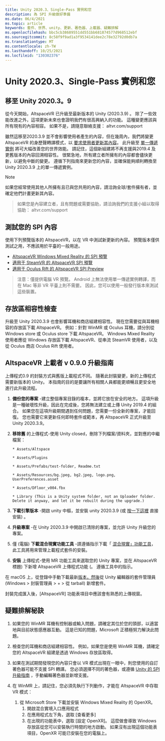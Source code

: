 ```yaml
---
title: Unity 2020.3、Single-Pass 實例和您
description: 為 SPI 升級做好準備
ms.date: 06/4/2021
ms.topic: article
keywords: 套件、世界、unity、更新、著色器、上載器、疑難排解
ms.openlocfilehash: bbc5cb38689551dd551bb681874577d968512ebf
ms.sourcegitcommit: 8c58f9f9ad1a3f9534141dee2c78e32792d0db7a
ms.translationtype: MT
ms.contentlocale: zh-TW
ms.lasthandoff: 10/25/2021
ms.locfileid: "130302376"
---
```

# <a name="unity-20203-single-pass-instancing-and-you"></a>Unity 2020.3、Single-Pass 實例和您

## <a name="moving-to-unity-202039"></a>移至 Unity 2020.3。9

從今天開始，AltspaceVR 已升級至最新版本的 Unity (2020.3.9) 。 除了一些效能改進之外，這項更新未來也會證明我們有很高興納入的功能。 這種變更應該與所有現有的內容相容。 如果不是，請隨意聯絡支援： altvr.com/support

雖然這移至2020.3.9 並不會影響使用者產生的內容，但在幾周內，我們將變更 AltspaceVR 的身歷聲轉譯模式，以 [要求使用者更新其內容]( https://docs.unity3d.com/Manual/SinglePassStereoRendering.html)。 此升級至 [單一傳遞實例](https://docs.unity3d.com/Manual/SinglePassInstancing.html) 將可大幅改善您的世界效能。 請記住，這個新組建將不再支援與2019.4 及更舊版本的內容回溯相容性。 很緊急地，所有建立者所擁有的內容都會儘快更新，以避免中斷的變更。 遵循下列指南來更新您的內容，並確保能夠順利轉換至 Unity 2020.3.9 上的單一傳遞實例。

> [!NOTE]
> 如果您經常使用其他人所擁有且已與您共用的內容，請洽詢全球/套件擁有者，並確定他們計畫更新其內容。

> 如果您是內容建立者，且有問題或需要協助，請洽詢我們的支援小組以取得協助： altvr.com/support

## <a name="testing-your-spi-content"></a>測試您的 SPI 內容

使用下列預覽版本的 AltspaceVR，以在 VR 中測試新更新的內容。 預覽版本僅供測試之用，不應該用於平臺的一般用途。

* [AltspaceVR Windows Mixed Reality 的 SPI 預覽](https://aka.ms/AvrSpiMr)
* [適用于 SteamVR 的 AltspaceVR SPI 預覽](https://aka.ms/AvrSpiSteam)
* [適用于 Oculus Rift 的 AltspaceVR SPI Preview](https://aka.ms/AvrSpiRift)

> 注意：僅提供電腦 VR 預覽。 Android 上無法使用單一傳遞實例轉譯，而在 Mac 等非 VR 平臺上則不需要。 因此，您可以使用一般發行版本來測試這些裝置。


## <a name="storecompatibilitycheck"></a>存放區相容性檢查

升級至 Unity 2020.3.9 也會影響耳機和商店組建相容性。 現在您需要從與耳機相容的存放區下載 AltspaceVR。 例如：針對 WinMR 或 Oculus 耳機，請分別從 Windows store 或 Oculus store 下載 AltspaceVR。 Windows Mixed Reality 使用者應從 Windows 存放區下載 AltspaceVR、從串流 SteamVR 使用者，以及從 Oculus 商店 Oculus Rift 使用者。

## <a name="altspacevr-uploader-v090-upgrade-guide"></a>AltspaceVR 上載者 v 0.9.0 升級指南 

上傳程式0.9 的封裝方式與舊版上載程式不同。 隨著此封裝變更，新的上傳程式需要新版本的 Unity。 本指南的目的是要讓所有相關人員都能更順暢且更安全地進行此升級流程。

1. **備份您的專案** -建立整個專案目錄的複本，並將它放在安全的地方。 這項升級是一種破壞性升級，因此在完成後，您將無法建立或上傳 Unity 2019.4 的組合。 如果您在這項升級期間遇到任何問題，您需要一份全新的專案，才能回復。 您也需要它來更新任何即時套件或範本，再 AltspaceVR 正式升級至 Unity 2020.3.9。

2. **移除舊** 的上傳程式-使用 Unity closed，刪除下列檔案/資料夾，並對應的中繼檔案：

    ```console
    * Assets/Altspace

    * Assets/Plugins

    * Assets/Prefabs/test-folder, Readme.txt

    * Assets/Resources/bg.jpeg, bg2.jpeg, logo.png, UserPreferences.asset

    * Assets/DFloor_v004.fbx

    * Library (This is a Unity system folder, not an Uploader folder. Delete it anyway, and let it be rebuilt during the upgrade.)
    ```

3. **下載引擎版本** -開啟 unity 中樞，並安裝 unity 2020.3.9 (或 [按一下這裡](https://unity3d.com/ru/unity/whats-new/2020.3.9) 直接安裝) 。

4. **升級專案** -在 Unity 2020.3.9 中開啟已清除的專案，並允許 Unity 升級您的專案。

5. 僅 (電腦) **下載混合現實功能工具** -請遵循指示下載「 [混合現實」功能工具](/windows/mixed-reality/develop/unity/welcome-to-mr-feature-tool)，此工具將用來管理上載程式套件的安裝。

6. **安裝** 上傳程式-使用 MR 功能工具來選取您的 Unity 專案，並在 AltspaceVR 標題) 下新增 AltspaceVR 上傳程式功能 (。 遵循工具中的指示。

在 macOS 上，從登錄中手動下載最新[版本，然後](https://dev.azure.com/aipmr/MixedReality-Unity-Packages/_packaging?_a=package&feed=Unity-packages&package=com.microsoft.altspacevr_uploader&protocolType=Npm&version=0.9.0&view=versions)從 Unity 編輯器的套件管理員 (Windows > 封裝管理員 > + > 從 tarball) 新增套件。

封裝完成匯入後，[AltspaceVR] 功能表項目中應該會有熟悉的上傳視窗。

## <a name="troubleshooting-tips"></a>疑難排解秘訣

1. 如果您的 WinMR 耳機有控制器或輸入問題，請確定其位於您的頭部，以適當地與目前狀態感應器互動。 這是已知的問題，Microsoft 正積極努力解決此問題。

2. 檢查您的耳機和商店組建相容性。 例如，如果您是使用 WinMR 耳機，請確定您的 AltspaceVR 組建是透過 Windows 存放區取得。

3. 如果在測試期間發現您的內容只會以 VR 模式出現在一眼中，則您使用的自訂著色器可能不支援 SPI 轉譯。 您必須選擇不同的著色器，或遵循 [Unity 的 SPI 升級指南](https://docs.unity3d.com/Manual/SinglePassInstancing.html) ，手動編輯著色器並新增支援。

4. 在 WinMR 上，請記住，您必須先執行下列動作，才能在 AltspaceVR 中存取 VR 模式： 
    1. 從 Microsoft Store 下載並安裝 Windows Mixed Reality 的 OpenXR。
        1. 開啟混合實境入口應用程式
        2. 在應用程式左下角，選取 [查看更多]
        3. 在出現的功能表中，選取 [設定 OpenXR]。 這麼做會導致 Windows 存放區從您可以安裝執行時間的地方啟動。 如果沒有出現這個功能表項目，OpenXR 可能已安裝在您的電腦上。